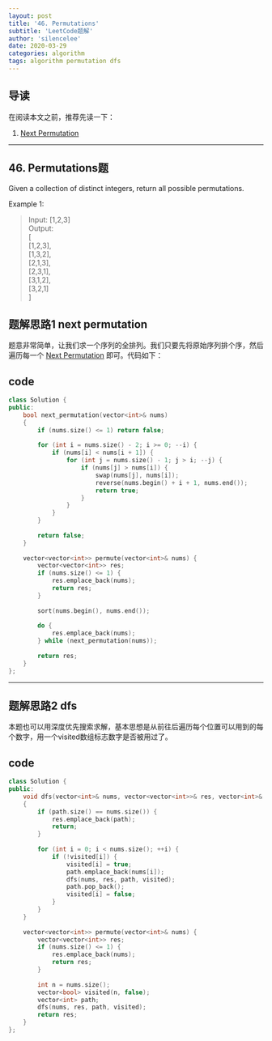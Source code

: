 ```yaml
---
layout: post
title: '46. Permutations'
subtitle: 'LeetCode题解'
author: 'silencelee'
date: 2020-03-29
categories: algorithm
tags: algorithm permutation dfs
---
```

## 导读

在阅读本文之前，推荐先读一下：
1. [Next Permutation](https://mp.weixin.qq.com/s/FDhea1tkE2bjEYKWrF0S8Ag)

---

## 46. Permutations题

Given a collection of distinct integers, return all possible permutations.

Example 1:

> Input: [1,2,3]   
Output:  
[  
  [1,2,3],  
  [1,3,2],  
  [2,1,3],  
  [2,3,1],  
  [3,1,2],  
  [3,2,1]  
]  


## 题解思路1 next permutation

题意非常简单，让我们求一个序列的全排列。我们只要先将原始序列排个序，然后遍历每一个 [Next Permutation](https://mp.weixin.qq.com/s/FDhea1tkE2bjEYKWrF0S8Ag) 即可。代码如下：

## code
```cpp
class Solution {
public:
    bool next_permutation(vector<int>& nums)
    {
        if (nums.size() <= 1) return false;
        
        for (int i = nums.size() - 2; i >= 0; --i) {
            if (nums[i] < nums[i + 1]) {
                for (int j = nums.size() - 1; j > i; --j) {
                    if (nums[j] > nums[i]) {
                        swap(nums[j], nums[i]);
                        reverse(nums.begin() + i + 1, nums.end());
                        return true;
                    }
                }
            }    
        }
        
        return false;
    }
    
    vector<vector<int>> permute(vector<int>& nums) {
        vector<vector<int>> res;
        if (nums.size() <= 1) {
            res.emplace_back(nums);
            return res;
        }
        
        sort(nums.begin(), nums.end());
        
        do {
            res.emplace_back(nums);
        } while (next_permutation(nums));
        
        return res;
    }
};
```
---

## 题解思路2 dfs

本题也可以用深度优先搜索求解，基本思想是从前往后遍历每个位置可以用到的每个数字，用一个visited数组标志数字是否被用过了。

## code

```cpp
class Solution {
public:
    void dfs(vector<int>& nums, vector<vector<int>>& res, vector<int>& path, vector<bool>& visited)
    {
        if (path.size() == nums.size()) {
            res.emplace_back(path);
            return;
        }
        
        for (int i = 0; i < nums.size(); ++i) {
            if (!visited[i]) {
                visited[i] = true;
                path.emplace_back(nums[i]);
                dfs(nums, res, path, visited);
                path.pop_back();
                visited[i] = false;
            }
        }
    }
    
    vector<vector<int>> permute(vector<int>& nums) {
        vector<vector<int>> res;
        if (nums.size() <= 1) {
            res.emplace_back(nums);
            return res;
        }
        
        int n = nums.size();
        vector<bool> visited(n, false);
        vector<int> path;
        dfs(nums, res, path, visited);
        return res;
    }
};
```
